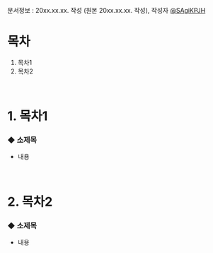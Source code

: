 문서정보 : 20xx.xx.xx. 작성 (원본 20xx.xx.xx. 작성), 작성자 [@SAgiKPJH](https://github.com/SAgiKPJH)

# 목차
1. 목차1
2. 목차2

<br>

# 1. 목차1

### ◆ 소제목
 - 내용
 
<br>

# 2. 목차2

### ◆ 소제목
- 내용

